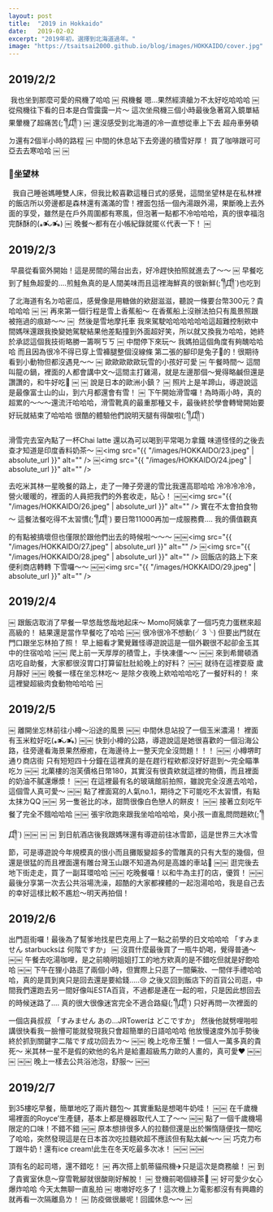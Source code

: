 ```yaml
---
layout: post
title:  "2019 in Hokkaido"
date:   2019-02-02
excerpt: "2019年初，選擇到北海道過年。"
image: "https://tsaitsai2000.github.io/blog/images/HOKKAIDO/cover.jpg"
---
```

<h2>2019/2/2</h2>
<span class="image fit"><img src="{{ "/images/HOKKAIDO/1.jpeg" | absolute_url }}" alt="" /></span>
我也坐到那麼可愛的飛機了哈哈
￼<span class="image fit"><img src="{{ "/images/HOKKAIDO/2.jpeg" | absolute_url }}" alt="" /></span>
飛機餐 嗯...果然經濟艙ㄉ不太好吃哈哈哈
￼<span class="image fit"><img src="{{ "/images/HOKKAIDO/3.jpeg" | absolute_url }}" alt="" /></span>
從飛機往下看的日本是白雪靄靄一片～
這次坐飛機三個小時最後急著寫入鏡單結果暈機了超痛苦(;´༎ຶД༎ຶ`)
￼<span class="image fit"><img src="{{ "/images/HOKKAIDO/4.jpeg" | absolute_url }}" alt="" /></span>
還沒感受到北海道的冷一直想從車上下去
超舟車勞頓ㄉ還有2個半小時的路程
￼<span class="image fit"><img src="{{ "/images/HOKKAIDO/5.jpeg" | absolute_url }}" alt="" /></span>
中間的休息站下去旁邊的積雪好厚！
買了咖啡跟可可亞去去寒哈哈
￼<span class="image fit"><img src="{{ "/images/HOKKAIDO/6.jpeg" | absolute_url }}" alt="" /></span>
￼<h3>📍坐望林</h3>
<span class="image fit"><img src="{{ "/images/HOKKAIDO/7.jpeg" | absolute_url }}" alt="" /></span>
<span class="image fit"><img src="{{ "/images/HOKKAIDO/9.jpeg" | absolute_url }}" alt="" /></span>
我自己睡爸媽睡雙人床，但我比較喜歡這種日式的感覺，這間坐望林是在私林裡的飯店所以旁邊都是森林還有滿滿的雪！裡面包括一個內湯跟外湯，果斷晚上去外面的享受，雖然是在戶外周圍都有寒風，但泡著一點都不冷哈哈哈，真的很幸福泡完酥酥的(⁎⁍̴̛ᴗ⁍̴̛⁎)
￼<span class="image fit"><img src="{{ "/images/HOKKAIDO/8.jpeg" | absolute_url }}" alt="" /></span>
晚餐～都有在小帳紀錄就擺ㄍ代表一下！
￼
<h2>2019/2/3</h2>
<span class="image fit"><img src="{{ "/images/HOKKAIDO/12.jpeg" | absolute_url }}" alt="" /></span>
早晨從看窗外開始！這是房間的陽台出去，好冷趕快拍照就進去了～～
￼<span class="image fit"><img src="{{ "/images/HOKKAIDO/10.jpeg" | absolute_url }}" alt="" /></span>
早餐吃到了鮭魚超愛的....煎鮭魚真的是人間美味而且這裡海鮮真的很新鮮(;´༎ຶД༎ຶ`)也吃到了北海道有名ㄉ哈密瓜，感覺像是用糖做的欸甜滋滋，聽說一條要台幣300元？貴哈哈哈
￼
￼<span class="image fit"><img src="{{ "/images/HOKKAIDO/13.jpeg" | absolute_url }}" alt="" /></span>
再來第一個行程是雪上香蕉船～
在香蕉船上沒辦法拍只有風景照跟被拖過的痕跡～～
￼<span class="image fit"><img src="{{ "/images/HOKKAIDO/14.jpeg" | absolute_url }}" alt="" /></span>
<span class="image fit"><img src="{{ "/images/HOKKAIDO/15.jpeg" | absolute_url }}" alt="" /></span>
然後是雪地摩托車
我來駕駛哈哈哈哈哈哈這超難控制欸中間媽咪還跟我換變她駕駛結果他差點撞到外面超好笑，所以就又換我ㄌ哈哈，她終於承認這個我技術略勝一籌啊ㄎㄎ
￼<span class="image fit"><img src="{{ "/images/HOKKAIDO/16.jpeg" | absolute_url }}" alt="" /></span>
中間停下來玩～
我媽拍這個角度有夠醜哈哈哈
而且因為很冷不得已穿上雪褲腿整個沒線條
第二張的腳印是兔子🐰的！很期待看到小動物但都沒遇見～～
￼<span class="image fit"><img src="{{ "/images/HOKKAIDO/17.jpeg" | absolute_url }}" alt="" /></span>
歐歐歐歐歐玩雪的小孩好可愛
￼<span class="image fit"><img src="{{ "/images/HOKKAIDO/18.jpeg" | absolute_url }}" alt="" /></span>
午餐時間～
這間叫龍の鍋，裡面的人都會講中文～這間主打雞湯，就是左邊那個～覺得略鹹但還是讚讚的，和牛好吃🐂
￼<span class="image fit"><img src="{{ "/images/HOKKAIDO/19.jpeg" | absolute_url }}" alt="" /></span>
￼<span class="image fit"><img src="{{ "/images/HOKKAIDO/20.jpeg" | absolute_url }}" alt="" /></span>
說是日本的歐洲小鎮？
￼<span class="image fit"><img src="{{ "/images/HOKKAIDO/21.jpeg" | absolute_url }}" alt="" /></span>
照片上是羊蹄山，導遊說這是最像富士山的山，到六月都還會有雪！
￼<span class="image fit"><img src="{{ "/images/HOKKAIDO/22.jpeg" | absolute_url }}" alt="" /></span>
下午開始滑雪囉！為時兩小時，真的超累的～～～還流汗哈哈哈，滑雪靴真的最重那種又卡，最後終於學會轉彎開始要好玩就結束了哈哈哈 很酷的體驗他們說明天腿有得酸啦(;´༎ຶД༎ຶ`)

滑雪完去室內點了一杯Chai latte 還以為可以喝到平常喝ㄉ拿鐵 味道怪怪的之後去查才知道是印度香料奶茶～
￼<span class="image fit"><img src="{{ "/images/HOKKAIDO/23.jpeg" | absolute_url }}" alt="" /></span>
￼<span class="image fit"><img src="{{ "/images/HOKKAIDO/24.jpeg" | absolute_url }}" alt="" /></span>

去吃米其林一星晚餐的路上，走了一陣子旁邊的雪比我還高耶哈哈
冷冷冷冷冷，營火暖暖的，裡面的人員把我們的外套收走，貼心！
￼￼<span class="image fit"><img src="{{ "/images/HOKKAIDO/26.jpeg" | absolute_url }}" alt="" /></span>
實在不太會拍食物～
這餐法餐吃得不太習慣(;´༎ຶД༎ຶ`)
要日幣11000再加一成服務費....
我的價值觀真的有點被搞壞但也僅限於跟他們出去的時候啦～～～
￼￼<span class="image fit"><img src="{{ "/images/HOKKAIDO/27.jpeg" | absolute_url }}" alt="" /></span>
￼<span class="image fit"><img src="{{ "/images/HOKKAIDO/28.jpeg" | absolute_url }}" alt="" /></span>
回飯店的路上下來便利商店轉轉 下雪囉～～
￼￼<span class="image fit"><img src="{{ "/images/HOKKAIDO/29.jpeg" | absolute_url }}" alt="" /></span>

<h2>2019/2/4</h2>
￼<span class="image fit"><img src="{{ "/images/HOKKAIDO/30.jpeg" | absolute_url }}" alt="" /></span>
跟飯店取消了早餐一早悠哉悠哉地起床～
Momo阿姨拿了一個巧克力蛋糕來超高級的！
結果還是當作早餐吃了哈哈
￼￼<span class="image fit"><img src="{{ "/images/HOKKAIDO/31.jpeg" | absolute_url }}" alt="" /></span>
很冷很冷不想動(╯3╰)
但要出門就在門口跟坐忘林拍了照！
早上細看才驚覺難怪導遊說這是一個外觀很不起卻金玉其中的住宿哈哈
￼￼<span class="image fit"><img src="{{ "/images/HOKKAIDO/32.jpeg" | absolute_url }}" alt="" /></span>
爬上前一天厚厚的積雪上，手快凍僵～～
￼￼<span class="image fit"><img src="{{ "/images/HOKKAIDO/33.jpeg" | absolute_url }}" alt="" /></span>
來到希爾頓酒店吃自助餐，大家都很沒胃口打算留肚肚給晚上的好料？
￼￼<span class="image fit"><img src="{{ "/images/HOKKAIDO/34.jpeg" | absolute_url }}" alt="" /></span>
就待在這裡耍廢 歲月靜好
￼￼<span class="image fit"><img src="{{ "/images/HOKKAIDO/35.jpeg" | absolute_url }}" alt="" /></span>
晚餐一樣在坐忘林吃～
是除夕夜晚上欸哈哈哈吃了一餐好料的！
來這裡變超級肉食動物哈哈哈
￼
<h2>2019/2/5</h2>
￼<span class="image fit"><img src="{{ "/images/HOKKAIDO/36.jpeg" | absolute_url }}" alt="" /></span>
離開坐忘林前往小樽～沿途的風景
￼￼<span class="image fit"><img src="{{ "/images/HOKKAIDO/37.jpeg" | absolute_url }}" alt="" /></span>
中間休息站投了一個玉米濃湯！
裡面有玉米粒好吃(⁎⁍̴̛ᴗ⁍̴̛⁎)
￼￼<span class="image fit"><img src="{{ "/images/HOKKAIDO/38.jpeg" | absolute_url }}" alt="" /></span>
快到小樽的公路，導遊說這是她很喜歡的一個沿海公路，往旁邊看海景果然療癒，在海邊待上一整天完全沒問題！！！
￼￼<span class="image fit"><img src="{{ "/images/HOKKAIDO/39.jpeg" | absolute_url }}" alt="" /></span>
小樽堺町通り商店街
只有短短四十分鐘在這裡真的是在趕行程欸都沒好好逛到～完全瞄準吃ㄉ
￼￼<span class="image fit"><img src="{{ "/images/HOKKAIDO/40.jpeg" | absolute_url }}" alt="" /></span>
北菓樓的泡芙價格日幣180，其實沒有很貴欸就這裡的物價，而且裡面的奶油不膩還爆漿！
￼￼<span class="image fit"><img src="{{ "/images/HOKKAIDO/41.jpeg" | absolute_url }}" alt="" /></span>
在這裡最有名的玻璃館前拍照，雖說完全沒進去哈哈，這個雪人真可愛～
￼￼<span class="image fit"><img src="{{ "/images/HOKKAIDO/42.jpeg" | absolute_url }}" alt="" /></span>
點了裡面寫的人氣no.1，期待之下可能吃不太習慣，有點太抹ㄌQQ
￼￼<span class="image fit"><img src="{{ "/images/HOKKAIDO/43.jpeg" | absolute_url }}" alt="" /></span>
另一隻爸比的冰，甜筒很像白色戀人的餅皮！
￼￼<span class="image fit"><img src="{{ "/images/HOKKAIDO/44.jpeg" | absolute_url }}" alt="" /></span>
接著立刻吃午餐了完全不餓哈哈哈
￼￼<span class="image fit"><img src="{{ "/images/HOKKAIDO/45.jpeg" | absolute_url }}" alt="" /></span>
張宇欣跑來跟我坐哈哈哈哈，臭小孩一直亂問問題欸(;´༎ຶД༎ຶ`)
￼￼<span class="image fit"><img src="{{ "/images/HOKKAIDO/46.jpeg" | absolute_url }}" alt="" /></span>
￼<span class="image fit"><img src="{{ "/images/HOKKAIDO/47.jpeg" | absolute_url }}" alt="" /></span>
￼<span class="image fit"><img src="{{ "/images/HOKKAIDO/49.jpeg" | absolute_url }}" alt="" /></span>
到日航酒店後我跟媽咪還有導遊前往冰雪節，這是世界三大冰雪節，可是導遊說今年規模真的很小而且攤販變超多的雪雕真的只有大型的幾個，但還是很猛的而且裡面還有雕台灣玉山跟不知道為何是高雄的車站🤔
￼￼<span class="image fit"><img src="{{ "/images/HOKKAIDO/48.jpeg" | absolute_url }}" alt="" /></span>
逛完後去地下街走走，買了一副耳環哈哈
￼￼<span class="image fit"><img src="{{ "/images/HOKKAIDO/50.jpeg" | absolute_url }}" alt="" /></span>
吃晚餐囉！以和牛為主打的店，優質！
￼￼<span class="image fit"><img src="{{ "/images/HOKKAIDO/51.jpeg" | absolute_url }}" alt="" /></span>
最後分享第一次去公共浴場洗澡，超酷的大家都裸體的一起泡湯哈哈，我是自己去的幸好這樣比較不尷尬～明天再拍個！
<h2>2019/2/6</h2>
出門逛街囉！最後為了幫爹地找星巴克用上了一點之前學的日文哈哈哈
「すみません starbucksは 何階ですか」
￼
沒買什麼最後買了一瓶牛奶喝，覺得普通～
￼￼<span class="image fit"><img src="{{ "/images/HOKKAIDO/52.jpeg" | absolute_url }}" alt="" /></span>
午餐去吃湯咖哩，是之前曉明姐姐打工的地方欸真的是不錯吃但就是好飽哈哈
￼￼<span class="image fit"><img src="{{ "/images/HOKKAIDO/53.jpeg" | absolute_url }}" alt="" /></span>
下午在狸小路逛了兩個小時，但實際上只逛了一間藥妝、一間伴手禮哈哈哈，真的是買到爽只是回去還是要給錢.....😢
之後又回到飯店下的百貨公司逛，中間我們還跑去另一間好像叫ESTA百貨，不過都是連在一起的啦，只是因此想回去的時候迷路了....
真的很大很像迷宮完全不適合路癡(;´༎ຶД༎ຶ`)
只好再問一次裡面的一個店員叔叔
「すみません あの...JRTowerは どこですか」
然後他就劈哩啪啦講很快看我一臉懵可能就發現我只會超簡單的日語哈哈哈 他放慢速度外加手勢後終於抓到關鍵字二階です成功回去ㄌ～
￼￼<span class="image fit"><img src="{{ "/images/HOKKAIDO/54.jpeg" | absolute_url }}" alt="" /></span>
晚上吃帝王蟹！一個人一萬多真的貴死～
米其林一星不是假的欸他的名片是給畫超級馬力歐的人畫的，真可愛❤️
￼￼<span class="image fit"><img src="{{ "/images/HOKKAIDO/55.jpeg" | absolute_url }}" alt="" /></span>
￼<span class="image fit"><img src="{{ "/images/HOKKAIDO/56.jpeg" | absolute_url }}" alt="" /></span>
￼￼<span class="image fit"><img src="{{ "/images/HOKKAIDO/58.jpeg" | absolute_url }}" alt="" /></span>
晚上一樣去公共浴池泡，舒服～
￼￼<span class="image fit"><img src="{{ "/images/HOKKAIDO/59.jpeg" | absolute_url }}" alt="" /></span>
<h2>2019/2/7</h2>
到35樓吃早餐，簡單地吃了兩片麵包～
其實重點是想喝牛奶哇！
￼￼<span class="image fit"><img src="{{ "/images/HOKKAIDO/60.jpeg" | absolute_url }}" alt="" /></span>
在千歲機場裡面的Royce’生產鏈，基本上都是機器取代人工了～～
￼￼<span class="image fit"><img src="{{ "/images/HOKKAIDO/61.jpeg" | absolute_url }}" alt="" /></span>
點了一個千歲機場限定的口味！不錯不錯
￼￼<span class="image fit"><img src="{{ "/images/HOKKAIDO/62.jpeg" | absolute_url }}" alt="" /></span>
原本想排很多人的拉麵但還是出於懶惰隨便找一間吃了哈哈，突然發現這是在日本首次吃拉麵欸超不應該但有點太鹹～～
￼<span class="image fit"><img src="{{ "/images/HOKKAIDO/63.jpeg" | absolute_url }}" alt="" /></span>
巧克力布丁跟牛奶！還有ice cream!此生在冬天吃最多次冰！
￼￼<span class="image fit"><img src="{{ "/images/HOKKAIDO/65.jpeg" | absolute_url }}" alt="" /></span>
￼￼<span class="image fit"><img src="{{ "/images/HOKKAIDO/66.jpeg" | absolute_url }}" alt="" /></span>

頂有名的起司塔，還不錯吃！
￼
再次搭上凱蒂貓飛機✈️只是這次是商務艙！
￼
到了貴賓室休息～穿雪靴腳就很酸剛好解脫！
￼
登機前喝個綠茶🍵
￼
好可愛少女心爆炸哈哈 今天太無聊一直亂拍
￼
嗷嗷好吃多了！這次機上ㄉ電影都沒有有興趣的就再看一次隔離島ㄌ！
￼
防疫做很嚴呢！回國休息～～
￼
